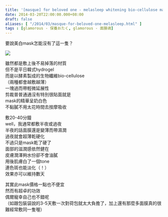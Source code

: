 ```yaml
---
title: '[masque] for beloved one - melasleep whitening bio-cellulose mask'
date: 2014-03-20T22:00:00.000+08:00
draft: false
aliases: [ "/2014/03/masque-for-beloved-one-melasleep.html" ]
tags : [glamorous - 保養おたく, glamorous - 面膜魂]
---
```


要說美白mask怎能沒有了這一隻？  

![](/images/fbomelasleep.jpg)

雖然都是敷上後不易掉落的材質  
但不是平日韓式hydrogel  
而是以酵素製成的生物纖維bio-cellulose  
（兩種都會越敷越薄）  
一塊過而帶輕微延展性  
剪裁普普通通沒有特別很貼面就是  
mask的精華呈奶白色  
不黏膩不用太花時間去按摩吸收  
  
敷20-40分鐘  
well，我通常都敷半夜或過夜  
半夜的話面膜還是變薄而帶濕潤  
過夜就會超薄乾硬化  
不過只是mask乾了硬了  
面部的滋潤感依然健在  
皮膚潤澤夠水份卻不會油膩  
用後肌膚白了一個tone  
連色斑也能淡化（！）  
效果亦可以維持數天  
  
其實此mask價格一點也不便宜  
然而有超卓的功效  
偶爾寵幸自己也不錯呢  
（如跟包裝袋說的3-5天敷一次對荷包就太大負擔了，加上還有那麼多面膜真的很難經常敷同一隻喔）
